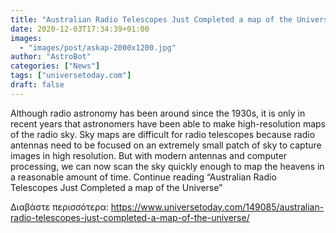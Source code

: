 ```yaml
---
title: "Australian Radio Telescopes Just Completed a map of the Universe"
date: 2020-12-03T17:34:39+01:00
images:
  - "images/post/askap-2000x1200.jpg"
author: "AstroBot"
categories: ["News"]
tags: ["universetoday.com"]
draft: false
---
```


Although radio astronomy has been around since the 1930s, it is only in recent years that astronomers have been able to make high-resolution maps of the radio sky. Sky maps are difficult for radio telescopes because radio antennas need to be focused on an extremely small patch of sky to capture images in high resolution. But with modern antennas and computer processing, we can now scan the sky quickly enough to map the heavens in a reasonable amount of time. Continue reading “Australian Radio Telescopes Just Completed a map of the Universe” 

Διαβάστε περισσότερα: https://www.universetoday.com/149085/australian-radio-telescopes-just-completed-a-map-of-the-universe/
